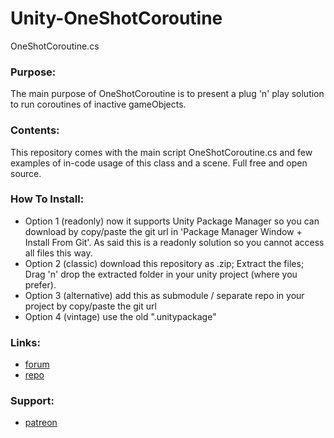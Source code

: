 # Unity-OneShotCoroutine
OneShotCoroutine.cs

### Purpose: 
The main purpose of OneShotCoroutine is to present a plug 'n' play solution to run coroutines of inactive gameObjects.

### Contents:
This repository comes with the main script OneShotCoroutine.cs and few examples of in-code usage of this
class and a scene. Full free and open source.

### How To Install:
- Option 1 (readonly) now it supports Unity Package Manager so you can download by copy/paste the git url in 'Package Manager Window + Install From Git'.
As said this is a readonly solution so you cannot access all files this way.
- Option 2 (classic) download this repository as .zip; Extract the files; Drag 'n' drop the extracted folder in your unity project (where you prefer).
- Option 3 (alternative) add this as submodule / separate repo in your project by copy/paste the git url
- Option 4 (vintage) use the old ".unitypackage"

### Links:
- [forum](https://forum.unity.com/threads/one-shot-coroutine.648745/)
- [repo](https://github.com/Cippman/Unity-OneShotCoroutine.git)

### Support:
- [patreon](https://www.patreon.com/AlessandroSalani)
